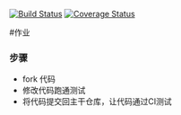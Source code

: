 [![Build Status](https://travis-ci.org/aphy358/homework1.svg?branch=master)](https://travis-ci.org/aphy358/homework1) [![Coverage Status](https://coveralls.io/repos/github/aphy358/homework1/badge.svg?branch=master)](https://coveralls.io/github/aphy358/homework1?branch=master)

#作业

### 步骤

* fork 代码
* 修改代码跑通测试
* 将代码提交回主干仓库，让代码通过CI测试